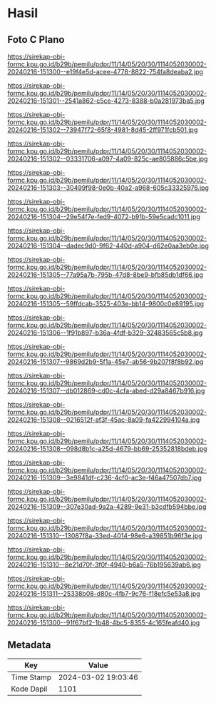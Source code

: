 # Hasil

## Foto C Plano

https://sirekap-obj-formc.kpu.go.id/b29b/pemilu/pdpr/11/14/05/20/30/1114052030002-20240216-151300--e19f4e5d-acee-4778-8822-754fa8deaba2.jpg

https://sirekap-obj-formc.kpu.go.id/b29b/pemilu/pdpr/11/14/05/20/30/1114052030002-20240216-151301--2541a862-c5ce-4273-8388-b0a281973ba5.jpg

https://sirekap-obj-formc.kpu.go.id/b29b/pemilu/pdpr/11/14/05/20/30/1114052030002-20240216-151302--73947f72-65f8-4981-8d45-2ff971fcb501.jpg

https://sirekap-obj-formc.kpu.go.id/b29b/pemilu/pdpr/11/14/05/20/30/1114052030002-20240216-151302--03331706-a097-4a09-825c-ae805886c5be.jpg

https://sirekap-obj-formc.kpu.go.id/b29b/pemilu/pdpr/11/14/05/20/30/1114052030002-20240216-151303--30499f98-0e0b-40a2-a968-605c33325976.jpg

https://sirekap-obj-formc.kpu.go.id/b29b/pemilu/pdpr/11/14/05/20/30/1114052030002-20240216-151304--29e54f7e-fed9-4072-b91b-59e5cadc1011.jpg

https://sirekap-obj-formc.kpu.go.id/b29b/pemilu/pdpr/11/14/05/20/30/1114052030002-20240216-151304--dadec9d0-9f62-440d-a904-d62e0aa3eb0e.jpg

https://sirekap-obj-formc.kpu.go.id/b29b/pemilu/pdpr/11/14/05/20/30/1114052030002-20240216-151305--77a95a7b-795b-47d8-8be9-bfb85db1df66.jpg

https://sirekap-obj-formc.kpu.go.id/b29b/pemilu/pdpr/11/14/05/20/30/1114052030002-20240216-151305--59ffdcab-3525-403e-bb14-9800c0e89195.jpg

https://sirekap-obj-formc.kpu.go.id/b29b/pemilu/pdpr/11/14/05/20/30/1114052030002-20240216-151306--1f91b897-b36a-4fdf-b329-32483565c5b8.jpg

https://sirekap-obj-formc.kpu.go.id/b29b/pemilu/pdpr/11/14/05/20/30/1114052030002-20240216-151307--9869d2b9-5f1a-45e7-ab56-9b207f8f8b92.jpg

https://sirekap-obj-formc.kpu.go.id/b29b/pemilu/pdpr/11/14/05/20/30/1114052030002-20240216-151307--db012869-cd0c-4cfa-abed-d29a8467b916.jpg

https://sirekap-obj-formc.kpu.go.id/b29b/pemilu/pdpr/11/14/05/20/30/1114052030002-20240216-151308--0216512f-af3f-45ac-8a09-fa422994104a.jpg

https://sirekap-obj-formc.kpu.go.id/b29b/pemilu/pdpr/11/14/05/20/30/1114052030002-20240216-151308--098d8b1c-a25d-4679-bb69-25352818bdeb.jpg

https://sirekap-obj-formc.kpu.go.id/b29b/pemilu/pdpr/11/14/05/20/30/1114052030002-20240216-151309--3e9841df-c236-4cf0-ac3e-f46a47507db7.jpg

https://sirekap-obj-formc.kpu.go.id/b29b/pemilu/pdpr/11/14/05/20/30/1114052030002-20240216-151309--307e30ad-9a2a-4289-9e31-b3cdfb594bbe.jpg

https://sirekap-obj-formc.kpu.go.id/b29b/pemilu/pdpr/11/14/05/20/30/1114052030002-20240216-151310--13087f8a-33ed-4014-98e6-a39851b96f3e.jpg

https://sirekap-obj-formc.kpu.go.id/b29b/pemilu/pdpr/11/14/05/20/30/1114052030002-20240216-151310--8e21d70f-3f0f-4940-b6a5-76b195639ab6.jpg

https://sirekap-obj-formc.kpu.go.id/b29b/pemilu/pdpr/11/14/05/20/30/1114052030002-20240216-151311--25338b08-d80c-4fb7-9c76-f18efc5e53a8.jpg

https://sirekap-obj-formc.kpu.go.id/b29b/pemilu/pdpr/11/14/05/20/30/1114052030002-20240216-151300--91f67bf2-1b48-4bc5-8355-4c165feafd40.jpg


## Metadata

| Key        | Value               |
| ---------- | ------------------- |
| Time Stamp | 2024-03-02 19:03:46 |
| Kode Dapil | 1101                |



